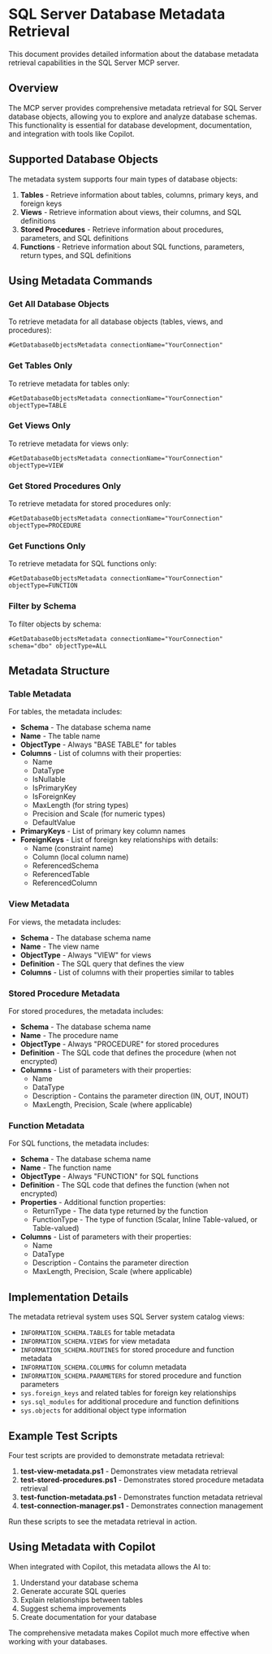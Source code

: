 # SQL Server Database Metadata Retrieval

This document provides detailed information about the database metadata retrieval capabilities in the SQL Server MCP server.

## Overview

The MCP server provides comprehensive metadata retrieval for SQL Server database objects, allowing you to explore and analyze database schemas. This functionality is essential for database development, documentation, and integration with tools like Copilot.

## Supported Database Objects

The metadata system supports four main types of database objects:

1. **Tables** - Retrieve information about tables, columns, primary keys, and foreign keys
2. **Views** - Retrieve information about views, their columns, and SQL definitions
3. **Stored Procedures** - Retrieve information about procedures, parameters, and SQL definitions
4. **Functions** - Retrieve information about SQL functions, parameters, return types, and SQL definitions

## Using Metadata Commands

### Get All Database Objects

To retrieve metadata for all database objects (tables, views, and procedures):

```
#GetDatabaseObjectsMetadata connectionName="YourConnection"
```

### Get Tables Only

To retrieve metadata for tables only:

```
#GetDatabaseObjectsMetadata connectionName="YourConnection" objectType=TABLE
```

### Get Views Only

To retrieve metadata for views only:

```
#GetDatabaseObjectsMetadata connectionName="YourConnection" objectType=VIEW
```

### Get Stored Procedures Only

To retrieve metadata for stored procedures only:

```
#GetDatabaseObjectsMetadata connectionName="YourConnection" objectType=PROCEDURE
```

### Get Functions Only

To retrieve metadata for SQL functions only:

```
#GetDatabaseObjectsMetadata connectionName="YourConnection" objectType=FUNCTION
```

### Filter by Schema

To filter objects by schema:

```
#GetDatabaseObjectsMetadata connectionName="YourConnection" schema="dbo" objectType=ALL
```

## Metadata Structure

### Table Metadata

For tables, the metadata includes:

- **Schema** - The database schema name
- **Name** - The table name
- **ObjectType** - Always "BASE TABLE" for tables
- **Columns** - List of columns with their properties:
  - Name
  - DataType
  - IsNullable
  - IsPrimaryKey
  - IsForeignKey
  - MaxLength (for string types)
  - Precision and Scale (for numeric types)
  - DefaultValue
- **PrimaryKeys** - List of primary key column names
- **ForeignKeys** - List of foreign key relationships with details:
  - Name (constraint name)
  - Column (local column name)
  - ReferencedSchema
  - ReferencedTable
  - ReferencedColumn

### View Metadata

For views, the metadata includes:

- **Schema** - The database schema name
- **Name** - The view name
- **ObjectType** - Always "VIEW" for views
- **Definition** - The SQL query that defines the view
- **Columns** - List of columns with their properties similar to tables

### Stored Procedure Metadata

For stored procedures, the metadata includes:

- **Schema** - The database schema name
- **Name** - The procedure name
- **ObjectType** - Always "PROCEDURE" for stored procedures
- **Definition** - The SQL code that defines the procedure (when not encrypted)
- **Columns** - List of parameters with their properties:
  - Name
  - DataType
  - Description - Contains the parameter direction (IN, OUT, INOUT)
  - MaxLength, Precision, Scale (where applicable)

### Function Metadata

For SQL functions, the metadata includes:

- **Schema** - The database schema name
- **Name** - The function name
- **ObjectType** - Always "FUNCTION" for SQL functions
- **Definition** - The SQL code that defines the function (when not encrypted)
- **Properties** - Additional function properties:
  - ReturnType - The data type returned by the function
  - FunctionType - The type of function (Scalar, Inline Table-valued, or Table-valued)
- **Columns** - List of parameters with their properties:
  - Name
  - DataType
  - Description - Contains the parameter direction
  - MaxLength, Precision, Scale (where applicable)

## Implementation Details

The metadata retrieval system uses SQL Server system catalog views:

- `INFORMATION_SCHEMA.TABLES` for table metadata
- `INFORMATION_SCHEMA.VIEWS` for view metadata
- `INFORMATION_SCHEMA.ROUTINES` for stored procedure and function metadata
- `INFORMATION_SCHEMA.COLUMNS` for column metadata
- `INFORMATION_SCHEMA.PARAMETERS` for stored procedure and function parameters
- `sys.foreign_keys` and related tables for foreign key relationships
- `sys.sql_modules` for additional procedure and function definitions
- `sys.objects` for additional object type information

## Example Test Scripts

Four test scripts are provided to demonstrate metadata retrieval:

1. **test-view-metadata.ps1** - Demonstrates view metadata retrieval
2. **test-stored-procedures.ps1** - Demonstrates stored procedure metadata retrieval
3. **test-function-metadata.ps1** - Demonstrates function metadata retrieval
4. **test-connection-manager.ps1** - Demonstrates connection management

Run these scripts to see the metadata retrieval in action.

## Using Metadata with Copilot

When integrated with Copilot, this metadata allows the AI to:

1. Understand your database schema
2. Generate accurate SQL queries
3. Explain relationships between tables
4. Suggest schema improvements
5. Create documentation for your database

The comprehensive metadata makes Copilot much more effective when working with your databases.
